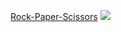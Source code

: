 [Rock-Paper-Scissors](https://cansuoztas.github.io/Rock-Paper-Scissors/)
![](https://github.com/Cansuoztas/Rock-Paper-Scissors/blob/main/images/g%C4%B1f.gif)
